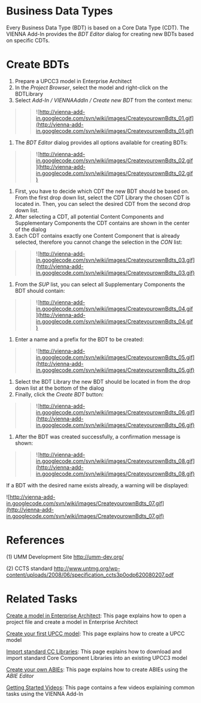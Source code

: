 # Business Data Types #

Every Business Data Type (BDT) is based on a Core Data Type (CDT). The VIENNA Add-In provides the _BDT Editor_ dialog for creating new BDTs based on specific CDTs.

# Create BDTs #

  1. Prepare a UPCC3 model in Enterprise Architect
  1. In the _Project Browser_, select the model and right-click on the BDTLibrary
  1. Select _Add-In / VIENNAAddIn / Create new BDT_ from the context menu:
> > ![http://vienna-add-in.googlecode.com/svn/wiki/images/CreateyourownBdts_01.gif](http://vienna-add-in.googlecode.com/svn/wiki/images/CreateyourownBdts_01.gif)
  1. The _BDT Editor_ dialog provides all options available for creating BDTs:
> > ![http://vienna-add-in.googlecode.com/svn/wiki/images/CreateyourownBdts_02.gif](http://vienna-add-in.googlecode.com/svn/wiki/images/CreateyourownBdts_02.gif)
  1. First, you have to decide which CDT the new BDT should be based on. From the first drop down list, select the CDT Library the chosen CDT is located in. Then, you can select the desired CDT from the second drop down list.
  1. After selecting a CDT, all potential Content Components and Supplementary Components the CDT contains are shown in the center of the dialog
  1. Each CDT contains exactly one Content Component that is already selected, therefore you cannot change the selection in the _CON_ list:
> > ![http://vienna-add-in.googlecode.com/svn/wiki/images/CreateyourownBdts_03.gif](http://vienna-add-in.googlecode.com/svn/wiki/images/CreateyourownBdts_03.gif)
  1. From the _SUP_ list, you can select all Supplementary Components the BDT should contain:
> > ![http://vienna-add-in.googlecode.com/svn/wiki/images/CreateyourownBdts_04.gif](http://vienna-add-in.googlecode.com/svn/wiki/images/CreateyourownBdts_04.gif)
  1. Enter a name and a prefix for the BDT to be created:
> > ![http://vienna-add-in.googlecode.com/svn/wiki/images/CreateyourownBdts_05.gif](http://vienna-add-in.googlecode.com/svn/wiki/images/CreateyourownBdts_05.gif)
  1. Select the BDT Library the new BDT should be located in from the drop down list at the bottom of the dialog
  1. Finally, click the _Create BDT_ button:
> > ![http://vienna-add-in.googlecode.com/svn/wiki/images/CreateyourownBdts_06.gif](http://vienna-add-in.googlecode.com/svn/wiki/images/CreateyourownBdts_06.gif)
  1. After the BDT was created successfully, a confirmation message is shown:
> > ![http://vienna-add-in.googlecode.com/svn/wiki/images/CreateyourownBdts_08.gif](http://vienna-add-in.googlecode.com/svn/wiki/images/CreateyourownBdts_08.gif)


If a BDT with the desired name exists already, a warning will be displayed:

![http://vienna-add-in.googlecode.com/svn/wiki/images/CreateyourownBdts_07.gif](http://vienna-add-in.googlecode.com/svn/wiki/images/CreateyourownBdts_07.gif)

# References #
(1) UMM Development Site http://umm-dev.org/

(2) CCTS standard http://www.untmg.org/wp-content/uploads/2008/06/specification_ccts3p0odp620080207.pdf

# Related Tasks #
[Create a model in Enterprise Architect](CreateaModelinEA.md): This page explains how to open a project file and create a model in Enterprise Architect

[Create your first UPCC model](CreateaUpccModel.md): This page explains how to create a UPCC model

[Import standard CC Libraries](ImportStandardCCLibraries.md): This page explains how to download and import standard Core Component Libraries into an existing UPCC3 model

[Create your own ABIEs](CreateyourownAbies.md): This page explains how to create ABIEs using the _ABIE Editor_

[Getting Started Videos](GettingStartedVideos.md): This page contains a few videos explaining common tasks using the VIENNA Add-In